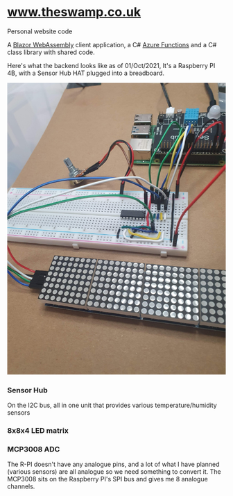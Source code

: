 ﻿# www.theswamp.co.uk

Personal website code

A [Blazor WebAssembly](https://docs.microsoft.com/aspnet/core/blazor/?view=aspnetcore-3.1#blazor-webassembly) client application, a C# [Azure Functions](https://docs.microsoft.com/azure/azure-functions/functions-overview) and a C# class library with shared code.

Here's what the backend looks like as of 01/Oct/2021, It's a Raspberry PI 4B, with a Sensor Hub HAT plugged into a breadboard.

![01 OCT 2021](media/20210926_142045.jpg)

### Sensor Hub 

On the I2C bus, all in one unit that provides various temperature/humidity sensors

### 8x8x4 LED matrix


### MCP3008 ADC

The R-PI doesn't have any analogue pins, and a lot of what I have planned (various sensors) are all analogue so we need something to convert it. The MCP3008 sits on the Raspberry PI's SPI bus and gives me 8 analogue channels.




